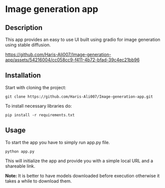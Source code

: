 # Image generation app

## Description
This app provides an easy to use UI built using gradio for image generation using stable diffusion.


https://github.com/Haris-Ali007/Image-generation-app/assets/54216004/cc058cc9-f411-4b72-bfad-39c4ec21bb96


## Installation
Start with cloning the project:

```
git clone https://github.com/Haris-Ali007/Image-generation-app.git
```

To install necessary libraries do:

```
pip install -r requirements.txt
```

## Usage
To start the app you have to simply run app.py file.

`python app.py`

This will initialize the app and provide you with a simple local URL and a shareable link.

**Note:** It is better to have models downloaded before execution otherwise it takes a while to download them. 

